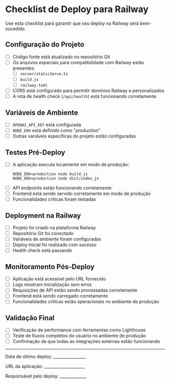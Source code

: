 # Checklist de Deploy para Railway

Use esta checklist para garantir que seu deploy na Railway será bem-sucedido.

## Configuração do Projeto

- [ ] Código fonte está atualizado no repositório Git
- [ ] Os arquivos especiais para compatibilidade com Railway estão presentes:
  - [ ] `server/staticServe.ts`
  - [ ] `build.js`
  - [ ] `railway.toml`
- [ ] CORS está configurado para permitir domínios Railway e personalizados
- [ ] A rota de health check (`/api/health`) está funcionando corretamente

## Variáveis de Ambiente

- [ ] `OPENAI_API_KEY` está configurada
- [ ] `NODE_ENV` está definido como "production"
- [ ] Outras variáveis específicas do projeto estão configuradas

## Testes Pré-Deploy

- [ ] A aplicação executa localmente em modo de produção:
  ```
  NODE_ENV=production node build.js
  NODE_ENV=production node dist/index.js
  ```
- [ ] API endpoints estão funcionando corretamente
- [ ] Frontend está sendo servido corretamente em modo de produção
- [ ] Funcionalidades críticas foram testadas

## Deployment na Railway

- [ ] Projeto foi criado na plataforma Railway
- [ ] Repositório Git foi conectado
- [ ] Variáveis de ambiente foram configuradas
- [ ] Deploy inicial foi realizado com sucesso
- [ ] Health check está passando

## Monitoramento Pós-Deploy

- [ ] Aplicação está acessível pelo URL fornecido
- [ ] Logs mostram inicialização sem erros
- [ ] Requisições de API estão sendo processadas corretamente
- [ ] Frontend está sendo carregado corretamente
- [ ] Funcionalidades críticas estão operacionais no ambiente de produção

## Validação Final

- [ ] Verificação de performance com ferramentas como Lighthouse
- [ ] Teste de fluxos completos do usuário no ambiente de produção
- [ ] Confirmação de que todas as integrações externas estão funcionando

---

Data de último deploy: ________________

URL da aplicação: ____________________

Responsável pelo deploy: _____________